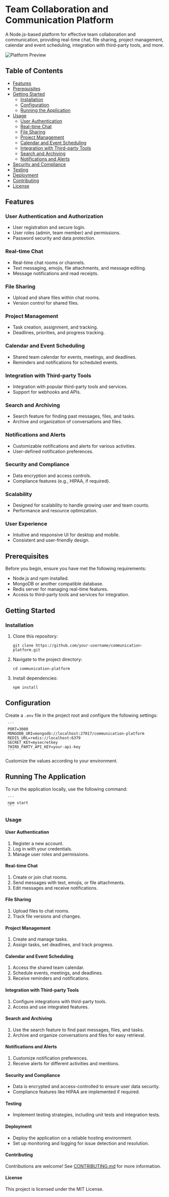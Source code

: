 # Team Collaboration and Communication Platform

A Node.js-based platform for effective team collaboration and communication, providing real-time chat, file sharing, project management, calendar and event scheduling, integration with third-party tools, and more.

![Platform Preview](link-to-screenshot.png)

## Table of Contents

- [Features](#features)
- [Prerequisites](#prerequisites)
- [Getting Started](#getting-started)
  - [Installation](#installation)
  - [Configuration](#configuration)
  - [Running the Application](#running-the-application)
- [Usage](#usage)
  - [User Authentication](#user-authentication)
  - [Real-time Chat](#real-time-chat)
  - [File Sharing](#file-sharing)
  - [Project Management](#project-management)
  - [Calendar and Event Scheduling](#calendar-and-event-scheduling)
  - [Integration with Third-party Tools](#integration-with-third-party-tools)
  - [Search and Archiving](#search-and-archiving)
  - [Notifications and Alerts](#notifications-and-alerts)
- [Security and Compliance](#security-and-compliance)
- [Testing](#testing)
- [Deployment](#deployment)
- [Contributing](#contributing)
- [License](#license)

## Features

### User Authentication and Authorization

- User registration and secure login.
- User roles (admin, team member) and permissions.
- Password security and data protection.

### Real-time Chat

- Real-time chat rooms or channels.
- Text messaging, emojis, file attachments, and message editing.
- Message notifications and read receipts.

### File Sharing

- Upload and share files within chat rooms.
- Version control for shared files.

### Project Management

- Task creation, assignment, and tracking.
- Deadlines, priorities, and progress tracking.

### Calendar and Event Scheduling

- Shared team calendar for events, meetings, and deadlines.
- Reminders and notifications for scheduled events.

### Integration with Third-party Tools

- Integration with popular third-party tools and services.
- Support for webhooks and APIs.

### Search and Archiving

- Search feature for finding past messages, files, and tasks.
- Archive and organization of conversations and files.

### Notifications and Alerts

- Customizable notifications and alerts for various activities.
- User-defined notification preferences.

### Security and Compliance

- Data encryption and access controls.
- Compliance features (e.g., HIPAA, if required).

### Scalability

- Designed for scalability to handle growing user and team counts.
- Performance and resource optimization.

### User Experience

- Intuitive and responsive UI for desktop and mobile.
- Consistent and user-friendly design.

## Prerequisites

Before you begin, ensure you have met the following requirements:

- Node.js and npm installed.
- MongoDB or another compatible database.
- Redis server for managing real-time features.
- Access to third-party tools and services for integration.

## Getting Started

### Installation

1. Clone this repository:

   ```shell
   git clone https://github.com/your-username/communication-platform.git
   ```

2. Navigate to the project directory:

   ```
   cd communication-platform
   ```

3. Install dependencies:

   ```
   npm install
   ```

## Configuration

Create a `.env` file in the project root and configure the following settings:

     ```
     PORT=3000
     MONGODB_URI=mongodb://localhost:27017/communication-platform
     REDIS_URL=redis://localhost:6379
     SECRET_KEY=mysecretkey
     THIRD_PARTY_API_KEY=your-api-key
     ```

Customize the values according to your environment.

## Running The Application

To run the application locally, use the following command:

     ```
     npm start
     ```

### Usage

#### User Authentication

1. Register a new account.
2. Log in with your credentials.
3. Manage user roles and permissions.

#### Real-time Chat

1. Create or join chat rooms.
2. Send messages with text, emojis, or file attachments.
3. Edit messages and receive notifications.

#### File Sharing

1. Upload files to chat rooms.
2. Track file versions and changes.

#### Project Management

1. Create and manage tasks.
2. Assign tasks, set deadlines, and track progress.

#### Calendar and Event Scheduling

1. Access the shared team calendar.
2. Schedule events, meetings, and deadlines.
3. Receive reminders and notifications.

#### Integration with Third-party Tools

1. Configure integrations with third-party tools.
2. Access and use integrated features.

#### Search and Archiving

1. Use the search feature to find past messages, files, and tasks.
2. Archive and organize conversations and files for easy retrieval.

#### Notifications and Alerts

1. Customize notification preferences.
2. Receive alerts for different activities and mentions.

#### Security and Compliance

- Data is encrypted and access-controlled to ensure user data security.
- Compliance features like HIPAA are implemented if required.

#### Testing

- Implement testing strategies, including unit tests and integration tests.

#### Deployment

- Deploy the application on a reliable hosting environment.
- Set up monitoring and logging for issue detection and resolution.

#### Contributing

Contributions are welcome! See [CONTRIBUTING.md](CONTRIBUTING.md) for more information.

#### License

This project is licensed under the MIT License.
